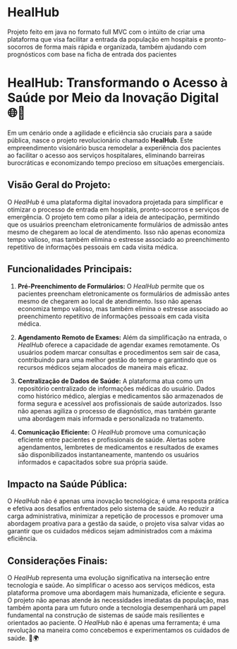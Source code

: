 # HealHub
Projeto feito em java no formato full MVC com o intúito de criar uma plataforma que visa facilitar a entrada da população em hospitais e pronto-socorros de forma mais rápida e organizada, também ajudando com prognósticos com base na ficha de entrada dos pacientes

# **HealHub: Transformando o Acesso à Saúde por Meio da Inovação Digital** 🌐🏥

Em um cenário onde a agilidade e eficiência são cruciais para a saúde pública, nasce o projeto revolucionário chamado **HealHub**. Este empreendimento visionário busca remodelar a experiência dos pacientes ao facilitar o acesso aos serviços hospitalares, eliminando barreiras burocráticas e economizando tempo precioso em situações emergenciais.

## **Visão Geral do Projeto:**
O *HealHub* é uma plataforma digital inovadora projetada para simplificar e otimizar o processo de entrada em hospitais, pronto-socorros e serviços de emergência. O projeto tem como pilar a ideia de antecipação, permitindo que os usuários preencham eletronicamente formulários de admissão antes mesmo de chegarem ao local de atendimento. Isso não apenas economiza tempo valioso, mas também elimina o estresse associado ao preenchimento repetitivo de informações pessoais em cada visita médica.

## **Funcionalidades Principais:**
1. **Pré-Preenchimento de Formulários:**
   O *HealHub* permite que os pacientes preencham eletronicamente os formulários de admissão antes mesmo de chegarem ao local de atendimento. Isso não apenas economiza tempo valioso, mas também elimina o estresse associado ao preenchimento repetitivo de informações pessoais em cada visita médica.

2. **Agendamento Remoto de Exames:**
   Além da simplificação na entrada, o *HealHub* oferece a capacidade de agendar exames remotamente. Os usuários podem marcar consultas e procedimentos sem sair de casa, contribuindo para uma melhor gestão do tempo e garantindo que os recursos médicos sejam alocados de maneira mais eficaz.

3. **Centralização de Dados de Saúde:**
   A plataforma atua como um repositório centralizado de informações médicas do usuário. Dados como histórico médico, alergias e medicamentos são armazenados de forma segura e acessível aos profissionais de saúde autorizados. Isso não apenas agiliza o processo de diagnóstico, mas também garante uma abordagem mais informada e personalizada no tratamento.

4. **Comunicação Eficiente:**
   O *HealHub* promove uma comunicação eficiente entre pacientes e profissionais de saúde. Alertas sobre agendamentos, lembretes de medicamentos e resultados de exames são disponibilizados instantaneamente, mantendo os usuários informados e capacitados sobre sua própria saúde.

## **Impacto na Saúde Pública:**
O *HealHub* não é apenas uma inovação tecnológica; é uma resposta prática e efetiva aos desafios enfrentados pelo sistema de saúde. Ao reduzir a carga administrativa, minimizar a repetição de processos e promover uma abordagem proativa para a gestão da saúde, o projeto visa salvar vidas ao garantir que os cuidados médicos sejam administrados com a máxima eficiência.

## **Considerações Finais:**
O *HealHub* representa uma evolução significativa na interseção entre tecnologia e saúde. Ao simplificar o acesso aos serviços médicos, esta plataforma promove uma abordagem mais humanizada, eficiente e segura. O projeto não apenas atende às necessidades imediatas da população, mas também aponta para um futuro onde a tecnologia desempenhará um papel fundamental na construção de sistemas de saúde mais resilientes e orientados ao paciente. O *HealHub* não é apenas uma ferramenta; é uma revolução na maneira como concebemos e experimentamos os cuidados de saúde. 🚀🌍
